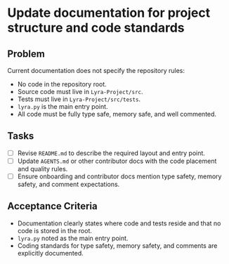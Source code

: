 # Update documentation for project structure and code standards

## Problem
Current documentation does not specify the repository rules:
- No code in the repository root.
- Source code must live in `Lyra-Project/src`.
- Tests must live in `Lyra-Project/src/tests`.
- `lyra.py` is the main entry point.
- All code must be fully type safe, memory safe, and well commented.

## Tasks
- [ ] Revise `README.md` to describe the required layout and entry point.
- [ ] Update `AGENTS.md` or other contributor docs with the code placement and quality rules.
- [ ] Ensure onboarding and contributor docs mention type safety, memory safety, and comment expectations.

## Acceptance Criteria
- Documentation clearly states where code and tests reside and that no code is stored in the root.
- `lyra.py` noted as the main entry point.
- Coding standards for type safety, memory safety, and comments are explicitly documented.
